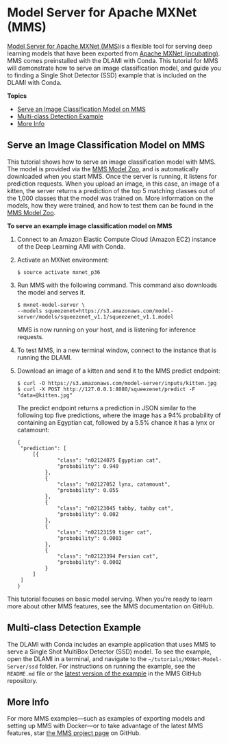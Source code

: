 # Model Server for Apache MXNet \(MMS\)<a name="tutorial-mms"></a>

[Model Server for Apache MXNet \(MMS\)](https://github.com/awslabs/mxnet-model-server/)is a flexible tool for serving deep learning models that have been exported from [Apache MXNet \(incubating\)](http://mxnet.io/)\. MMS comes preinstalled with the DLAMI with Conda\. This tutorial for MMS will demonstrate how to serve an image classification model, and guide you to finding a Single Shot Detector \(SSD\) example that is included on the DLAMI with Conda\.

**Topics**
+ [Serve an Image Classification Model on MMS](#tutorial-mms-serve-mxnet-model)
+ [Multi\-class Detection Example](#tutorial-mms-ssd-example)
+ [More Info](#tutorial-mms-project)

## Serve an Image Classification Model on MMS<a name="tutorial-mms-serve-mxnet-model"></a>

This tutorial shows how to serve an image classification model with MMS\. The model is provided via the [MMS Model Zoo](https://github.com/awslabs/mxnet-model-server/blob/master/docs/model_zoo.md), and is automatically downloaded when you start MMS\. Once the server is running, it listens for prediction requests\. When you upload an image, in this case, an image of a kitten, the server returns a prediction of the top 5 matching classes out of the 1,000 classes that the model was trained on\. More information on the models, how they were trained, and how to test them can be found in the [MMS Model Zoo](https://github.com/awslabs/mxnet-model-server/blob/master/docs/model_zoo.md)\.

**To serve an example image classification model on MMS**

1. Connect to an Amazon Elastic Compute Cloud \(Amazon EC2\) instance of the Deep Learning AMI with Conda\. 

1. Activate an MXNet environment:

   ```
   $ source activate mxnet_p36
   ```

1. Run MMS with the following command\. This command also downloads the model and serves it\.

   ```
   $ mxnet-model-server \
   --models squeezenet=https://s3.amazonaws.com/model-server/models/squeezenet_v1.1/squeezenet_v1.1.model
   ```

   MMS is now running on your host, and is listening for inference requests\. 

1. To test MMS, in a new terminal window, connect to the instance that is running the DLAMI\. 

1. Download an image of a kitten and send it to the MMS predict endpoint: 

   ```
   $ curl -O https://s3.amazonaws.com/model-server/inputs/kitten.jpg
   $ curl -X POST http://127.0.0.1:8080/squeezenet/predict -F "data=@kitten.jpg"
   ```

   The predict endpoint returns a prediction in JSON similar to the following top five predictions, where the image has a 94% probability of containing an Egyptian cat, followed by a 5\.5% chance it has a lynx or catamount: 

   ```
   {
   	"prediction": [
   		[{
   				"class": "n02124075 Egyptian cat",
   				"probability": 0.940
   			},
   			{
   				"class": "n02127052 lynx, catamount",
   				"probability": 0.055
   			},
   			{
   				"class": "n02123045 tabby, tabby cat",
   				"probability": 0.002
   			},
   			{
   				"class": "n02123159 tiger cat",
   				"probability": 0.0003
   			},
   			{
   				"class": "n02123394 Persian cat",
   				"probability": 0.0002
   			}
   		]
   	]
   }
   ```

This tutorial focuses on basic model serving\. When you're ready to learn more about other MMS features, see the MMS documentation on GitHub\.

## Multi\-class Detection Example<a name="tutorial-mms-ssd-example"></a>

The DLAMI with Conda includes an example application that uses MMS to serve a Single Shot MultiBox Detector \(SSD\) model\. To see the example, open the DLAMI in a terminal, and navigate to the `~/tutorials/MXNet-Model-Server/ssd` folder\. For instructions on running the example, see the `README.md` file or the [latest version of the example](https://github.com/awslabs/mxnet-model-server/blob/master/examples/ssd/README.md) in the MMS GitHub repository\.

## More Info<a name="tutorial-mms-project"></a>

For more MMS examples—such as examples of exporting models and setting up MMS with Docker—or to take advantage of the latest MMS features, star [the MMS project page](https://github.com/awslabs/mxnet-model-server) on GitHub\.